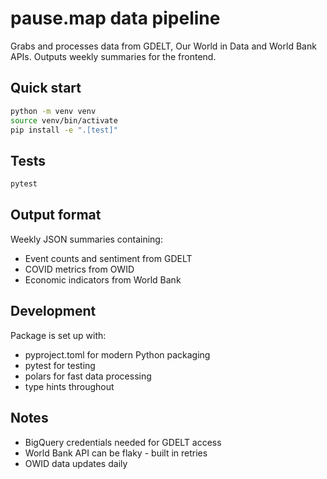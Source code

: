 # pause.map data pipeline

Grabs and processes data from GDELT, Our World in Data and World Bank APIs. Outputs weekly summaries for the frontend.

## Quick start
```bash
python -m venv venv
source venv/bin/activate
pip install -e ".[test]"
```

## Tests
```bash
pytest
```

## Output format
Weekly JSON summaries containing:
- Event counts and sentiment from GDELT
- COVID metrics from OWID
- Economic indicators from World Bank

## Development
Package is set up with:
- pyproject.toml for modern Python packaging
- pytest for testing
- polars for fast data processing
- type hints throughout

## Notes
- BigQuery credentials needed for GDELT access
- World Bank API can be flaky - built in retries
- OWID data updates daily